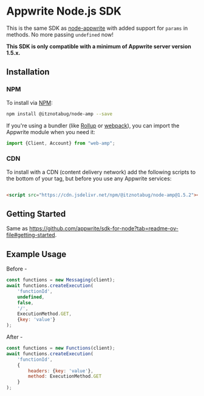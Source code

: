 # Appwrite Node.js SDK

This is the same SDK as [node-appwrite](https://www.npmjs.com/package/node-appwrite) with added support for `params` in
methods.
No more passing `undefined` now!

**This SDK is only compatible with a minimum of Appwrite server version 1.5.x.**

## Installation

### NPM

To install via [NPM](https://www.npmjs.com/):

```bash
npm install @itznotabug/node-amp --save
```

If you're using a bundler (like [Rollup](https://rollupjs.org/) or [webpack](https://webpack.js.org/)), you can import
the Appwrite module when you need it:

```js
import {Client, Account} from "web-amp";
```

### CDN

To install with a CDN (content delivery network) add the following scripts to the bottom of your <body> tag, but before
you use any Appwrite services:

```html

<script src="https://cdn.jsdelivr.net/npm/@itznotabug/node-amp@1.5.2"></script>
```

## Getting Started

Same as https://github.com/appwrite/sdk-for-node?tab=readme-ov-file#getting-started.

## Example Usage

Before -

```js
const functions = new Messaging(client);
await functions.createExecution(
    'functionId',
    undefined,
    false,
    '/',
    ExecutionMethod.GET,
    {key: 'value'}
);
```

After -

```js
const functions = new Functions(client);
await functions.createExecution(
    'functionId',
    {
        headers: {key: 'value'},
        method: ExecutionMethod.GET
    }
);
```